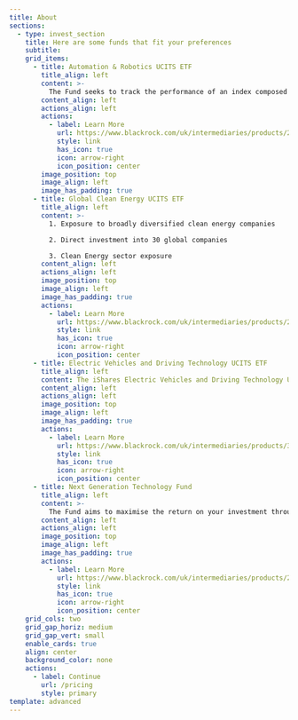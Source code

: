 ```yaml
---
title: About
sections:
  - type: invest_section
    title: Here are some funds that fit your preferences
    subtitle:
    grid_items:
      - title: Automation & Robotics UCITS ETF
        title_align: left
        content: >-
          The Fund seeks to track the performance of an index composed of developed and emerging market companies which are generating significant revenues from specific sectors associated with the development of automatic and robotic technology.
        content_align: left
        actions_align: left
        actions:
          - label: Learn More
            url: https://www.blackrock.com/uk/intermediaries/products/284219/
            style: link
            has_icon: true
            icon: arrow-right
            icon_position: center
        image_position: top
        image_align: left
        image_has_padding: true
      - title: Global Clean Energy UCITS ETF
        title_align: left
        content: >-
          1. Exposure to broadly diversified clean energy companies

          2. Direct investment into 30 global companies

          3. Clean Energy sector exposure
        content_align: left
        actions_align: left
        image_position: top
        image_align: left
        image_has_padding: true
        actions:
          - label: Learn More
            url: https://www.blackrock.com/uk/intermediaries/products/251911/
            style: link
            has_icon: true
            icon: arrow-right
            icon_position: center
      - title: Electric Vehicles and Driving Technology UCITS ETF
        title_align: left
        content: The iShares Electric Vehicles and Driving Technology UCITS ETF seeks to track the investment results of an index composed of developed and emerging market companies that focus on electric vehicles and driving technologies.
        content_align: left
        actions_align: left
        image_position: top
        image_align: left
        image_has_padding: true
        actions:
          - label: Learn More
            url: https://www.blackrock.com/uk/intermediaries/products/307130/
            style: link
            has_icon: true
            icon: arrow-right
            icon_position: center
      - title: Next Generation Technology Fund
        title_align: left
        content: >-
          The Fund aims to maximise the return on your investment through a combination of capital growth and income on the Fund’s assets. The Fund invests at least 70% of its total assets in the equity securities (e.g. shares) of companies globally whose predominant economic activity comprises the research, development, production and/or distribution of new and emerging technology.
        content_align: left
        actions_align: left
        image_position: top
        image_align: left
        image_has_padding: true
        actions:
          - label: Learn More
            url: https://www.blackrock.com/uk/intermediaries/products/299098/
            style: link
            has_icon: true
            icon: arrow-right
            icon_position: center
    grid_cols: two
    grid_gap_horiz: medium
    grid_gap_vert: small
    enable_cards: true
    align: center
    background_color: none
    actions:
      - label: Continue
        url: /pricing
        style: primary
template: advanced
---
```

